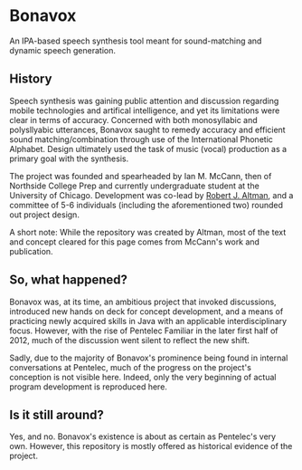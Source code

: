 # Bonavox

An IPA-based speech synthesis tool meant for sound-matching and dynamic speech generation. 


## History

Speech synthesis was gaining public attention and discussion regarding mobile technologies and artifical intelligence, and yet its limitations were clear in terms of accuracy. Concerned with both monosyllabic and polysllyabic utterances, Bonavox saught to remedy accuracy and efficient sound matching/combination through use of the International Phonetic Alphabet. Design ultimately used the task of music (vocal) production as a primary goal with the synthesis.

The project was founded and spearheaded by Ian M. McCann, then of Northside College Prep and currently undergraduate student at the University of Chicago. Development was co-lead by [Robert J. Altman](https://github.com/rjaltman), and a committee of 5-6 individuals (including the aforementioned two) rounded out project design.

A short note: While the repository was created by Altman, most of the text and concept cleared for this page comes from McCann's work and publication.

## So, what happened?

Bonavox was, at its time, an ambitious project that invoked discussions, introduced new hands on deck for concept development, and a means of practicing newly acquired skills in Java with an applicable interdisciplinary focus. However, with the rise of Pentelec Familiar in the later first half of 2012, much of the discussion went silent to reflect the new shift. 

Sadly, due to the majority of Bonavox's prominence being found in internal conversations at Pentelec, much of the progress on the project's conception is not visible here. Indeed, only the very beginning of actual program development is reproduced here.

## Is it still around?

Yes, and no. Bonavox's existence is about as certain as Pentelec's very own. However, this repository is mostly offered as historical evidence of the project.
